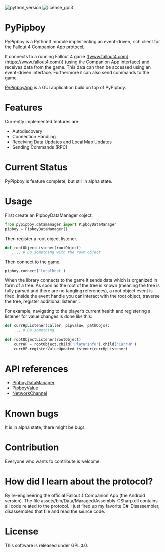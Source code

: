 
![python_version](https://img.shields.io/badge/Python-3.0-green.svg) ![license_gpl3](https://img.shields.io/badge/License-GPL%203.0-green.svg)

# PyPipboy

PyPipboy is a Python3 module implementing an event-driven, rich client for the Fallout 4 Companion App protocol. 

It connects to a running Fallout 4 game ([www.fallout4.com](https://www.fallout4.com/)) (using the Companion App interface) and receives data from the game. 
This data can then be accessed using an event-driven interface. Furthermore it can also send commands to the game.

[PyPipboyApp](https://github.com/matzman666/PyPipboyApp) is a GUI application build on top of PyPipboy.

# Features

Currently implemented features are:
 - Autodiscovery
 - Connection Handling
 - Receiving Data Updates and Local Map Updates
 - Sending Commands (RPC)
 
# Current Status

PyPipboy is feature complete, but still in alpha state.


# Usage

First create an PipboyDataManager object.

```python
from pypipboy.datamanager import PipboyDataManager
pipboy = PipboyDataManager()
```

Then register a root object listener.

```python
def rootObjectListener(rootObject):
   .... # Do something with the root object
```

Then connect to the game.

```python
pipboy.connect('localhost')
```

When the library connects to the game it sends data which is organized in form of a tree. 
As soon as the root of the tree is known (meaning the tree is fully parsed and there are no tangling references), a root object event is fired.
Inside the event handle you can interact with the root object, traverse the tree, register additional listener, ...

For example, navigating to the player's current health and registering a listener for value changes is done like this:

```python
def currHpListener(caller, pipvalue, pathObjs):
    ... # Do something
    
def rootObjectListener(rootObject):
    currHP = rootObject.child('PlayerInfo').child('CurrHP')
    currHP.registerValueUpdatedListener(currHpListener)
```

# API references

 - [PipboyDataManager](doc/PipboyDataManager.md)
 - [PipboyValue](doc/PipboyValue.md)
 - [NetworkChannel](doc/NetworkChannel.md)


# Known bugs

It is in alpha state, there might be bugs.

# Contribution

Everyone who wants to contribute is welcome.

# How did I learn about the protocol?

By re-engineering the official Fallout 4 Companion App (the Android version). 
The file assets/bin/Data/Managed/Assembly-CSharp.dll contains all code related to the protocol.
I just fired up my favorite C#-Disassembler, disassembled that file and read the source code.

# License

This software is released under GPL 3.0.

